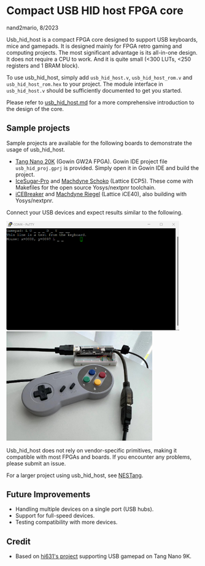 # Compact USB HID host FPGA core

nand2mario, 8/2023

Usb_hid_host is a compact FPGA core designed to support USB keyboards, mice and gamepads. It is designed mainly for FPGA retro gaming and computing projects. The most significant advantage is its all-in-one design. It does not require a CPU to work. And it is quite small (<300 LUTs, <250 registers and 1 BRAM block).

To use usb_hid_host, simply add `usb_hid_host.v`, `usb_hid_host_rom.v` and `usb_hid_host_rom.hex` to your project. The module interface in `usb_hid_host.v` should be sufficiently documented to get you started.

Please refer to [usb_hid_host.md](doc/usb_hid_host.md) for a more comprehensive introduction to the design of the core.

## Sample projects

Sample projects are available for the following boards to demonstrate the usage of usb_hid_host.

* [Tang Nano 20K](boards/tang-nano-20k/) (Gowin GW2A FPGA). Gowin IDE project file `usb_hid_proj.gprj` is provided. Simply open it in Gowin IDE and build the project. 
* [IceSugar-Pro](boards/icesugar-pro/) and [Machdyne Schoko](boards/schoko/) (Lattice ECP5). These come with Makefiles for the open source Yosys/nextpnr toolchain. 
* [iCEBreaker](boards/icebreaker) and [Machdyne Riegel](boards/riegel/) (Lattice iCE40), also building with Yosys/nextpnr.

Connect your USB devices and expect results similar to the following.

<img src='doc/usb_hid_host_demo.png' width=450> <img src='doc/usb_hid_host_setup.jpg' width=380>

Usb_hid_host does not rely on vendor-specific primitives, making it compatible with most FPGAs and boards. If you encounter any problems, please submit an issue.

For a larger project using usb_hid_host, see [NESTang](/nand2mario/nestang).

## Future Improvements

* Handling multiple devices on a single port (USB hubs).
* Support for full-speed devices.
* Testing compatibility with more devices.

## Credit

* Based on [hi631's project](https://github.com/hi631/tang-nano-9K/tree/master/NES) supporting USB gamepad on Tang Nano 9K.
